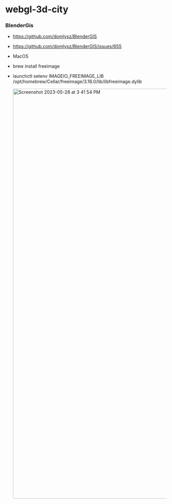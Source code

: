 # webgl-3d-city

### BlenderGis

- https://github.com/domlysz/BlenderGIS
- https://github.com/domlysz/BlenderGIS/issues/655

- MacOS
- brew install freeimage
- launchctl setenv IMAGEIO_FREEIMAGE_LIB /opt/homebrew/Cellar/freeimage/3.18.0/lib/libfreeimage.dylib

  <img width="1282" alt="Screenshot 2023-05-28 at 3 41 54 PM" src="https://github.com/jrhe123/webgl-3d-city/assets/17329299/3bd25523-a580-4725-8be8-d4957b9ceec6">
